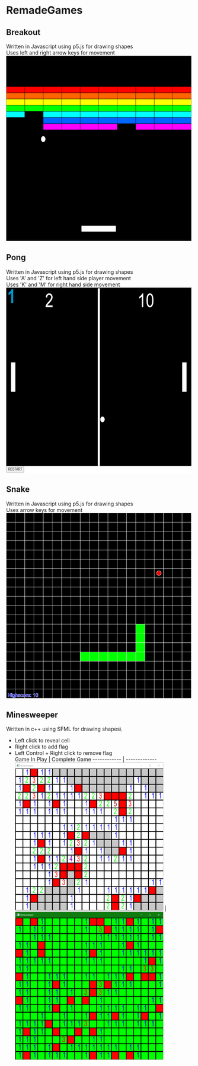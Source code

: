 # RemadeGames
##  Breakout
Written in Javascript using p5.js for drawing shapes\
Uses left and right arrow keys for movement\
<img src="https://github.com/MattR2718/RemadeGames/blob/main/breakout/Breakout.PNG" width="500" height="500">

## Pong
Written in Javascript using p5.js for drawing shapes\
Uses 'A' and 'Z' for left hand side player movement\
Uses 'K' and 'M' for right hand side movement\
<img src="https://github.com/MattR2718/RemadeGames/blob/main/pong/Pong.PNG" width="500" height="500">

## Snake
Written in Javascript using p5.js for drawing shapes\
Uses arrow keys for movement\
<img src="https://github.com/MattR2718/RemadeGames/blob/main/snake/snake.PNG" width="500" height="500">

## Minesweeper
Written in c++ using SFML for drawing shapes\
* Left click to reveal cell
* Right click to add flag
* Left Control + Right click to remove flag\
Game In Play | Complete Game
------------ | -------------
<img src="https://github.com/MattR2718/RemadeGames/blob/main/minesweeper/Mine.PNG" width="400" height="400"> | <img src="https://github.com/MattR2718/RemadeGames/blob/main/minesweeper/MineComplete.PNG" width="400" height="400">
